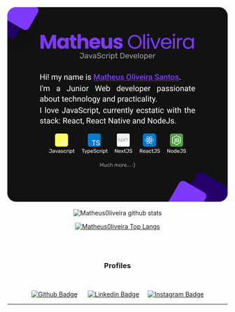 <div align="center">



<img src="./Description.svg" width="650"/>


![Matheus0liveira github stats](https://github-readme-stats.vercel.app/api?username=Matheus0liveira&show_icons=true&theme=tokyonight)

[![Matheus0liveira Top Langs](https://github-readme-stats.vercel.app/api/top-langs/?username=Matheus0liveira&layout=compact&theme=tokyonight)](https://github.com/anuraghazra/github-readme-stats)



<br/>
<br/>

### Profiles

<br/>

 [![Github Badge](https://img.shields.io/badge/-Github-black?style=flat-square&logo=Github&logoColor=white&link=https://github.com/Matheus0liveira)](https://github.com/Matheus0liveira) &nbsp;&nbsp;&nbsp;&nbsp;
 [![Linkedin Badge](https://img.shields.io/badge/-Linkedin-blue?style=flat-square&logo=Linkedin&logoColor=white&link=http://linkedin.com/in/Matheus0liveira)](http://linkedin.com/in/Matheus0liveira)&nbsp;&nbsp;&nbsp;&nbsp;
  [![Instagram Badge](https://img.shields.io/badge/-Instagram-pink?style=flat-square&logo=Instagram&logoColor=white&link=https://www.instagram.com/matheus_osantos/)](https://www.instagram.com/matheus_osantos/)

----------
